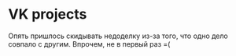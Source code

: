 # VK projects

Опять пришлось скидывать недоделку из-за того, что одно дело совпало с другим.
Впрочем, не в первый раз =(
